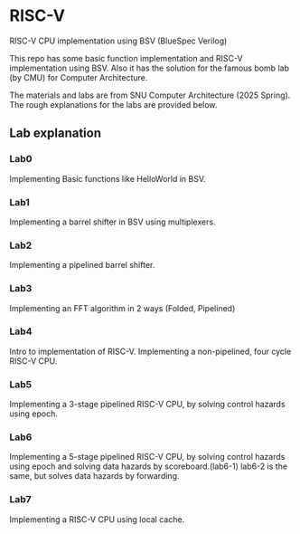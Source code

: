# RISC-V
RISC-V CPU implementation using BSV (BlueSpec Verilog)

This repo has some basic function implementation and RISC-V implementation using BSV.
Also it has the solution for the famous bomb lab (by CMU) for Computer Architecture.

The materials and labs are from SNU Computer Architecture (2025 Spring).
The rough explanations for the labs are provided below.

## Lab explanation
### Lab0
Implementing Basic functions like HelloWorld in BSV.

### Lab1
Implementing a barrel shifter in BSV using multiplexers.

### Lab2
Implementing a pipelined barrel shifter.

### Lab3
Implementing an FFT algorithm in 2 ways (Folded, Pipelined)

### Lab4
Intro to implementation of RISC-V. Implementing a non-pipelined, four cycle RISC-V CPU.

### Lab5
Implementing a 3-stage pipelined RISC-V CPU, by solving control hazards using epoch.

### Lab6
Implementing a 5-stage pipelined RISC-V CPU, by solving control hazards using epoch and solving data hazards by scoreboard.(lab6-1)
lab6-2 is the same, but solves data hazards by forwarding.

### Lab7
Implementing a RISC-V CPU using local cache.
